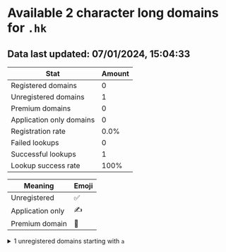 # Available 2 character long domains for `.hk`

## Data last updated: 07/01/2024, 15:04:33

|Stat|Amount|
|--|--|
|Registered domains|0|
|Unregistered domains|1|
|Premium domains|0|
|Application only domains|0|
|Registration rate|0.0%|
|Failed lookups|0|
|Successful lookups|1|
|Lookup success rate|100%|


|Meaning|Emoji|
|--|--|
|Unregistered|:white_check_mark:|
|Application only|:writing_hand:|
|Premium domain|:gem:|

<details>
<summary>1 unregistered domains starting with <bold><code>a</code></bold></summary>

|Type|Domain|
|--|--|
|:white_check_mark:|`aa.hk`|
</details>
